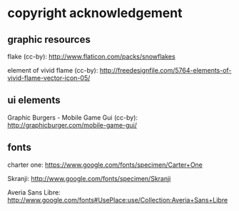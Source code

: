 # copyright acknowledgement

## graphic resources

flake (cc-by): http://www.flaticon.com/packs/snowflakes

element of vivid flame (cc-by): http://freedesignfile.com/5764-elements-of-vivid-flame-vector-icon-05/

## ui elements

Graphic Burgers - Mobile Game Gui (cc-by): http://graphicburger.com/mobile-game-gui/

## fonts

charter one: https://www.google.com/fonts/specimen/Carter+One

Skranji: http://www.google.com/fonts/specimen/Skranji

Averia Sans Libre: http://www.google.com/fonts#UsePlace:use/Collection:Averia+Sans+Libre
